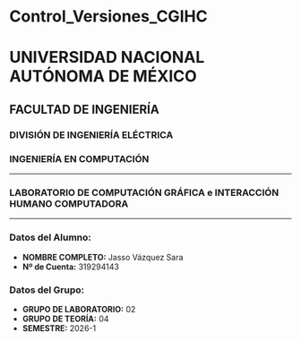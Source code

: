 # Control_Versiones_CGIHC

# UNIVERSIDAD NACIONAL AUTÓNOMA DE MÉXICO
## FACULTAD DE INGENIERÍA
### DIVISIÓN DE INGENIERÍA ELÉCTRICA
### INGENIERÍA EN COMPUTACIÓN

---

### LABORATORIO DE COMPUTACIÓN GRÁFICA e INTERACCIÓN HUMANO COMPUTADORA

---

### Datos del Alumno:
* **NOMBRE COMPLETO:** Jasso Vázquez Sara
* **Nº de Cuenta:** 319294143

### Datos del Grupo:
* **GRUPO DE LABORATORIO:** 02
* **GRUPO DE TEORÍA:** 04
* **SEMESTRE:** 2026-1
